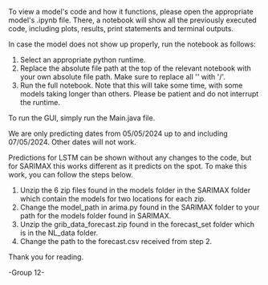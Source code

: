 To view a model's code and how it functions, please open the appropriate model's .ipynb file. 
There, a notebook will show all the previously executed code, including plots, results, print statements and terminal outputs.

In case the model does not show up properly, run the notebook as follows:
1. Select an appropriate python runtime.
2. Replace the absolute file path at the top of the relevant notebook with your own absolute file path. Make sure to replace all '\' with '/'.
3. Run the full notebook. Note that this will take some time, with some models taking longer than others. Please be patient and do not interrupt the runtime.

To run the GUI, simply run the Main.java file.

We are only predicting dates from 05/05/2024 up to and including 07/05/2024. Other dates will not work. 

Predictions for LSTM can be shown without any changes to the code, but for SARIMAX this works different as it predicts on the spot. To make this work, you can follow the steps below.
1. Unzip the 6 zip files found in the models folder in the SARIMAX folder which contain the models for two locations for each zip.
1. Change the model_path in arima.py found in the SARIMAX folder to your path for the models folder found in SARIMAX.
2. Unzip the grib_data_forecast.zip found in the forecast_set folder which is in the NL_data folder. 
2. Change the path to the forecast.csv received from step 2. 

Thank you for reading.

-Group 12-
